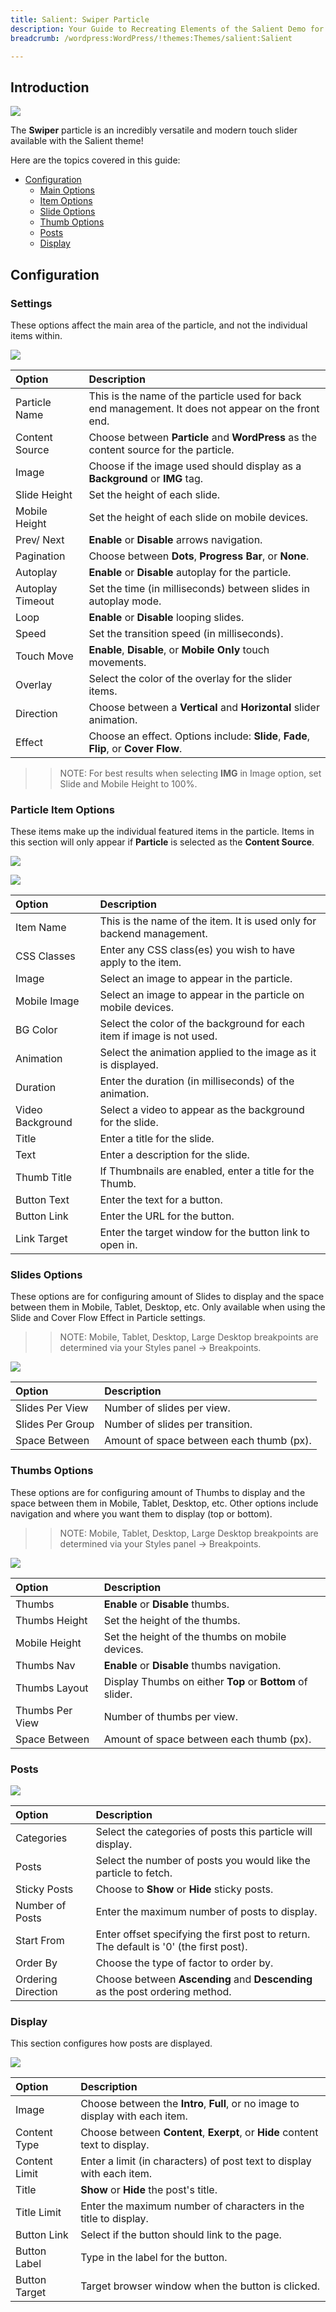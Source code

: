 ```yaml
---
title: Salient: Swiper Particle
description: Your Guide to Recreating Elements of the Salient Demo for WordPress
breadcrumb: /wordpress:WordPress/!themes:Themes/salient:Salient

---
```


## Introduction

![](assets/swiper1.jpg)

The **Swiper** particle is an incredibly versatile and modern touch slider available with the Salient theme!

Here are the topics covered in this guide:

* [Configuration](#configuration)
    - [Main Options](#settings)
    - [Item Options](#particle-item-options)
    - [Slide Options](#slides-options)
    - [Thumb Options](#thumbs-options)
    - [Posts](#posts)
    - [Display](#display)

## Configuration

### Settings

These options affect the main area of the particle, and not the individual items within.

![](assets/swiper2.jpg)

| Option                | Description                                                                                               |
| :----------------     | :-------------------------------------------------------------------------------------------------------- |
| Particle Name         | This is the name of the particle used for back end management. It does not appear on the front end.       |
| Content Source        | Choose between **Particle** and **WordPress** as the content source for the particle.                     |
| Image                 | Choose if the image used should display as a **Background** or **IMG** tag.                               |
| Slide Height          | Set the height of each slide.                                                                             |
| Mobile Height         | Set the height of each slide on mobile devices.                                                           |
| Prev/ Next            | **Enable** or **Disable** arrows navigation.                                                              |
| Pagination            | Choose between **Dots**, **Progress Bar**, or **None**.									                |
| Autoplay              | **Enable** or **Disable** autoplay for the particle.                                                      |
| Autoplay Timeout      | Set the time (in milliseconds) between slides in autoplay mode.                                           |
| Loop                  | **Enable** or **Disable** looping slides.                                                                 |
| Speed                 | Set the transition speed (in milliseconds).                                                               |
| Touch Move            | **Enable**, **Disable**, or **Mobile Only** touch movements.                                              |
| Overlay               | Select the color of the overlay for the slider items.                                                     |
| Direction      		| Choose between a **Vertical** and **Horizontal** slider animation.                                        |
| Effect                | Choose an effect. Options include: **Slide**, **Fade**, **Flip**, or **Cover Flow**.                      |

>> NOTE: For best results when selecting **IMG** in Image option, set Slide and Mobile Height to 100%.

### Particle Item Options

These items make up the individual featured items in the particle. Items in this section will only appear if **Particle** is selected as the **Content Source**.

![](assets/swiper3.jpg)

![](assets/swiper4.jpg)

| Option                              | Description                                                                                      |
| :----------------------             | :--------------------------------------------------------------------------------------          |
| Item Name                           | This is the name of the item. It is used only for backend management.                            |
| CSS Classes                         | Enter any CSS class(es) you wish to have apply to the item.                                      |
| Image                               | Select an image to appear in the particle.                                             |
| Mobile Image                        | Select an image to appear in the particle on mobile devices.                                      |
| BG Color                            | Select the color of the background for each item if image is not used.                           |
| Animation                           | Select the animation applied to the image as it is displayed.                                    |
| Duration                            | Enter the duration (in milliseconds) of the animation.                                           |
| Video Background                    | Select a video to appear as the background for the slide.                                        |
| Title                               | Enter a title for the slide.                                                                     |
| Text                                | Enter a description for the slide.                                                               |
| Thumb Title                         | If Thumbnails are enabled, enter a title for the Thumb.                                          |
| Button Text                         | Enter the text for a button.                                                                     |
| Button Link                         | Enter the URL for the button.                                                                    |
| Link Target                         | Enter the target window for the button link to open in.                                          |

### Slides Options

These options are for configuring amount of Slides to display and the space between them in Mobile, Tablet, Desktop, etc. Only available when using the Slide and Cover Flow Effect in Particle settings.

>> NOTE: Mobile, Tablet, Desktop, Large Desktop breakpoints are determined via your Styles panel -> Breakpoints.

![](assets/swiper5.jpg)

| Option             | Description                                                                                                     |
| :-----             | :-----                                                                                                          |
| Slides Per View    | Number of slides per view.                                                                                      |
| Slides Per Group   | Number of slides per transition.                                                                                |
| Space Between      | Amount of space between each thumb (px).                                                                        |

### Thumbs Options

These options are for configuring amount of Thumbs to display and the space between them in Mobile, Tablet, Desktop, etc. Other options include navigation and where you want them to display (top or bottom).

>> NOTE: Mobile, Tablet, Desktop, Large Desktop breakpoints are determined via your Styles panel -> Breakpoints.

![](assets/swiper6.jpg)

| Option             | Description                                                                                    |
| :------------      | :-----------------------------------------------------------------                             |
| Thumbs             | **Enable** or **Disable** thumbs.                                                              |
| Thumbs Height       | Set the height of the thumbs.                                                                 |
| Mobile Height      | Set the height of the thumbs on mobile devices.                                                |
| Thumbs Nav         | **Enable** or **Disable** thumbs navigation.                                                   |
| Thumbs Layout      | Display Thumbs on either **Top** or **Bottom** of slider.                                      |
| Thumbs Per View    | Number of thumbs per view.                                                                     |
| Space Between      | Amount of space between each thumb (px).                                                       |

### Posts

![](assets/swiper7.jpg)

| Option             | Description                                                                                  |
| :-----             | :-----                                                                                       |
| Categories         | Select the categories of posts this particle will display.                                   |
| Posts              | Select the number of posts you would like the particle to fetch.                             |
| Sticky Posts       | Choose to **Show** or **Hide** sticky posts.                                                 |
| Number of Posts    | Enter the maximum number of posts to display.                                                |
| Start From         | Enter offset specifying the first post to return. The default is '0' (the first post).       |
| Order By           | Choose the type of factor to order by.                                                       |
| Ordering Direction | Choose between **Ascending** and **Descending** as the post ordering method.                 |

### Display

This section configures how posts are displayed.

![](assets/swiper8.jpg)

| Option        | Description                                                                                         |
| :------------ | :-------------------------------------------------------------------------------------------------- |
| Image         | Choose between the **Intro**, **Full**, or no image to display with each item.                      |
| Content Type  | Choose between **Content**, **Exerpt**, or **Hide** content text to display.                        |
| Content Limit | Enter a limit (in characters) of post text to display with each item.                               |
| Title         | **Show** or **Hide** the post's title.                                                              |
| Title Limit   | Enter the maximum number of characters in the title to display.                                     |
| Button Link   | Select if the button should link to the page.                                                       |
| Button Label  | Type in the label for the button.                                                                   |
| Button Target | Target browser window when the button is clicked.                                                   |

